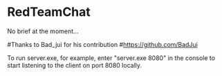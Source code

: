 # RedTeamChat
No brief at the moment...

#Thanks to Bad_jui for his contribution
#https://github.com/BadJui

To run server.exe, for example, enter "server.exe 8080" in the console to start listening to the client on port 8080 locally.
